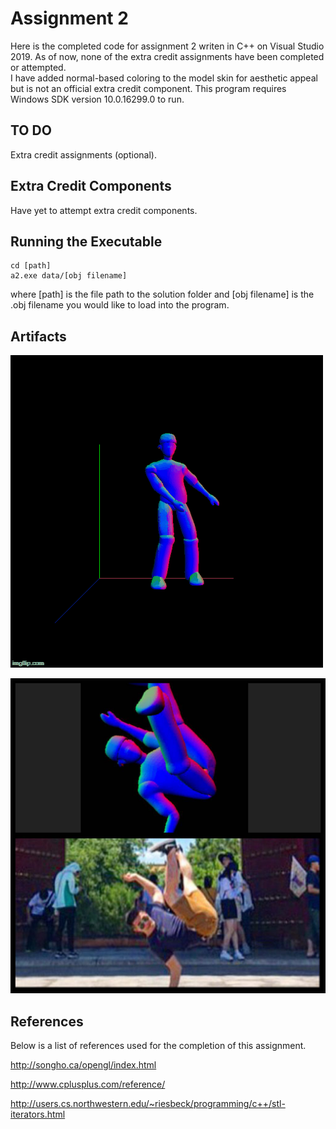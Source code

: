 # Assignment 2

Here is the completed code for assignment 2 writen in C++ on Visual Studio 2019. 
As of now, none of the extra credit assignments have been completed or attempted.  
I have added normal-based coloring to the model skin for aesthetic appeal but is not an official extra credit component.
This program requires Windows SDK version 10.0.16299.0 to run. 

## TO DO

Extra credit assignments (optional).

## Extra Credit Components

Have yet to attempt extra credit components.

## Running the Executable

```
cd [path]
a2.exe data/[obj filename]
```

where [path] is the file path to the solution folder and [obj filename] is the .obj filename you would like to load into the program.

## Artifacts

![Floss Gif](https://github.com/ReubsWRW/50.017-Graphics-and-Visualization/blob/master/Assignment2/Artifact/floss.gif)

![Inspired Pose](https://github.com/ReubsWRW/50.017-Graphics-and-Visualization/blob/master/Assignment2/Artifact/pose_pose.jpg)

## References

Below is a list of references used for the completion of this assignment. 

http://songho.ca/opengl/index.html

http://www.cplusplus.com/reference/

http://users.cs.northwestern.edu/~riesbeck/programming/c++/stl-iterators.html

